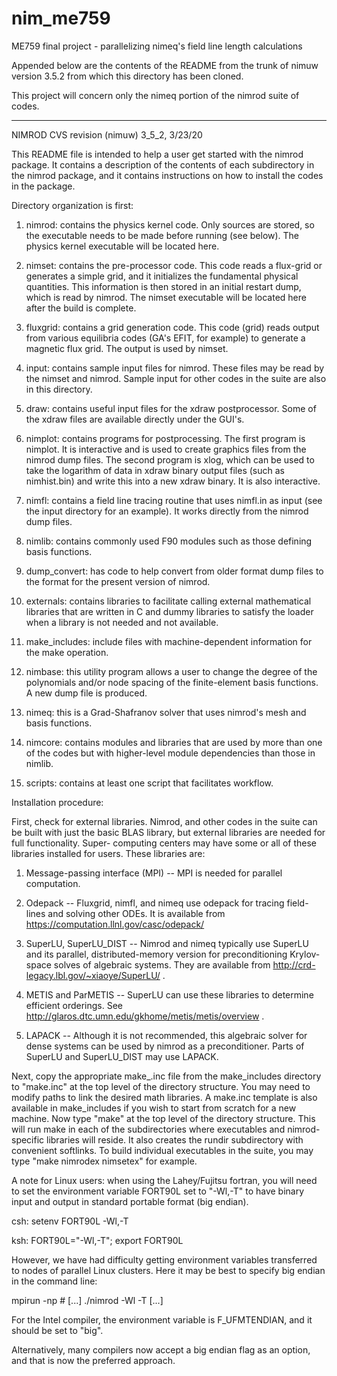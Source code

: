 # nim_me759

ME759 final project - parallelizing nimeq's field line length calculations

Appended below are the contents of the README from the trunk of nimuw
version 3.5.2 from which this directory has been cloned.

This project will concern only the nimeq portion of the nimrod suite
of codes. 

--------------------------------------------------------------------------

NIMROD CVS revision (nimuw) 3_5_2, 3/23/20

  This README file is intended to help a user get started with the
nimrod package.  It contains a description of the contents of each
subdirectory in the nimrod package, and it contains instructions on
how to install the codes in the package.


  Directory organization is first:

1.  nimrod:  contains the physics kernel code.
  Only sources are stored, so the executable needs to
be made before running (see below).  The physics kernel executable
will be located here.

2.  nimset:  contains the pre-processor code.
  This code reads a flux-grid or generates a simple grid, and it
initializes the fundamental physical quantities.  This information is
then stored in an initial restart dump, which is read by nimrod.  The
nimset executable will be located here after the build is complete.

3.  fluxgrid:  contains a grid generation code.
  This code (grid) reads output from various equilibria codes
(GA's EFIT, for example) to generate a magnetic flux grid.  The output
is used by nimset.

4.  input:  contains sample input files for nimrod.
  These files may be read by the nimset and nimrod.  Sample input
for other codes in the suite are also in this directory.

5.  draw:  contains useful input files for the xdraw postprocessor.
Some of the xdraw files are available directly under the GUI's.

6.  nimplot:  contains programs for postprocessing.  The first program
is nimplot.  It is interactive and is used to create graphics files
from the nimrod dump files.
  The second program is xlog, which can be used to take the logarithm of
data in xdraw binary output files (such as nimhist.bin) and write this
into a new xdraw binary.  It is also interactive.

7.  nimfl:  contains a field line tracing routine that uses nimfl.in
as input (see the input directory for an example).  It works directly
from the nimrod dump files.

8. nimlib: contains commonly used F90 modules such as those defining
basis functions.

9. dump_convert: has code to help convert from older format dump
files to the format for the present version of nimrod.

10. externals: contains libraries to facilitate calling external
mathematical libraries that are written in C and dummy libraries to
satisfy the loader when a library is not needed and not available.

11. make_includes: include files with machine-dependent information
for the make operation.

12. nimbase: this utility program allows a user to change the degree of
the polynomials and/or node spacing of the finite-element basis
functions.  A new dump file is produced.

13. nimeq: this is a Grad-Shafranov solver that uses nimrod's mesh and
basis functions.

14. nimcore: contains modules and libraries that are used by more
than one of the codes but with higher-level module dependencies than
those in nimlib.

15. scripts: contains at least one script that facilitates workflow.


  Installation procedure:

 First, check for external libraries.  Nimrod, and other codes
in the suite can be built with just the basic BLAS library,
but external libraries are needed for full functionality.  Super-
computing centers may have some or all of these libraries
installed for users.  These libraries are:

1. Message-passing interface (MPI) -- MPI is needed for parallel
computation.

2. Odepack -- Fluxgrid, nimfl, and nimeq use odepack for tracing
field-lines and solving other ODEs.  It is available from
https://computation.llnl.gov/casc/odepack/

3. SuperLU, SuperLU_DIST -- Nimrod and nimeq typically use SuperLU
and its parallel, distributed-memory version for preconditioning
Krylov-space solves of algebraic systems.  They are available from
http://crd-legacy.lbl.gov/~xiaoye/SuperLU/ .

4. METIS and ParMETIS -- SuperLU can use these libraries to determine
efficient orderings.  See
http://glaros.dtc.umn.edu/gkhome/metis/metis/overview .

5. LAPACK -- Although it is not recommended, this algebraic solver
for dense systems can be used by nimrod as a preconditioner.  Parts of
SuperLU and SuperLU_DIST may use LAPACK.


 Next, copy the appropriate make_<machine>.inc file from the
make_includes directory to "make.inc" at the top level of the
directory structure.  You may need to modify paths to link the desired
math libraries.  A make.inc template is also available in
make_includes if you wish to start from scratch for a new machine.
Now type "make" at the top level of the directory structure.  This
will run make in each of the subdirectories where executables and
nimrod-specific libraries will reside.  It also creates the rundir
subdirectory with convenient softlinks.  To build individual executables
in the suite, you may type "make nimrodex nimsetex" for example.




  A note for Linux users: when using the Lahey/Fujitsu fortran, you
will need to set the environment variable FORT90L set to "-Wl,-T" to
have binary input and output in standard portable format (big endian).

csh:
setenv FORT90L -Wl,-T

ksh:
FORT90L="-Wl,-T"; export FORT90L

However, we have had difficulty getting environment variables
transferred to nodes of parallel Linux clusters.  Here it may be best
to specify big endian in the command line:

mpirun -np # [...]  ./nimrod -Wl -T  [...]

For the Intel compiler, the environment variable is F_UFMTENDIAN, and
it should be set to "big".

  Alternatively, many compilers now accept a big endian flag as an
option, and that is now the preferred approach.
